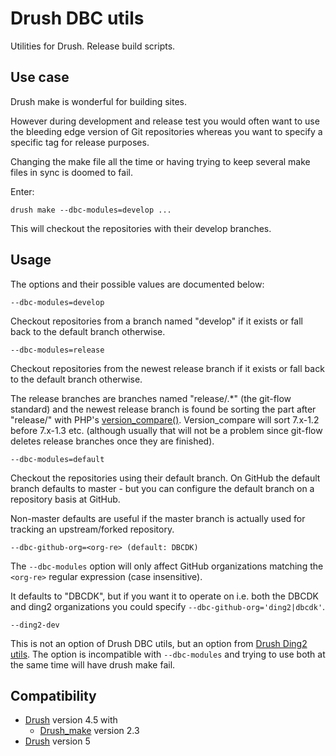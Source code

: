 # Drush DBC utils #

Utilities for Drush. Release build scripts.

## Use case ##

Drush make is wonderful for building sites.

However during development and release test you would often want to
use the bleeding edge version of Git repositories whereas you want to
specify a specific tag for release purposes.

Changing the make file all the time or having trying to keep several
make files in sync is doomed to fail.

Enter:

    drush make --dbc-modules=develop ...

This will checkout the repositories with their develop branches.

## Usage ##

The options and their possible values are documented below:

	--dbc-modules=develop

Checkout repositories from a branch named "develop" if it exists or
fall back to the default branch otherwise.

	--dbc-modules=release

Checkout repositories from the newest release branch if it exists or
fall back to the default branch otherwise.

The release branches are branches named "release/.*" (the git-flow
standard) and the newest release branch is found be sorting the part
after "release/" with PHP's
[version\_compare()](http://php.net/manual/en/function.version-compare.php).
Version_compare will sort 7.x-1.2 before 7.x-1.3 etc. (although
usually that will not be a problem since git-flow deletes release
branches once they are finished).

	--dbc-modules=default
	
Checkout the repositories using their default branch. On GitHub the
default branch defaults to master - but you can configure the default
branch on a repository basis at GitHub.

Non-master defaults are useful if the master branch is actually used
for tracking an upstream/forked repository.

	--dbc-github-org=<org-re> (default: DBCDK)
	
The ``--dbc-modules`` option will only affect GitHub organizations
matching the ``<org-re>`` regular expression (case insensitive).

It defaults to "DBCDK", but if you want it to operate on i.e. both the
DBCDK and ding2 organizations you could specify
``--dbc-github-org='ding2|dbcdk'``.

	--ding2-dev
	
This is not an option of Drush DBC utils, but an option from [Drush
Ding2 utils](https://github.com/ding2/drush-ding2-utils). The option
is incompatible with ``--dbc-modules`` and trying to use both at the
same time will have drush make fail.
	
## Compatibility ##

* [Drush](http://drupal.org/project/drush) version 4.5 with
  * [Drush_make](http://drupal.org/project/drush_make) version 2.3
* [Drush](http://drupal.org/project/drush) version 5
